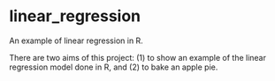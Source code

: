# linear_regression
An example of linear regression in R.

There are two aims of this project:
(1) to show an example of the linear regression model done in R, and
(2) to bake an apple pie.
